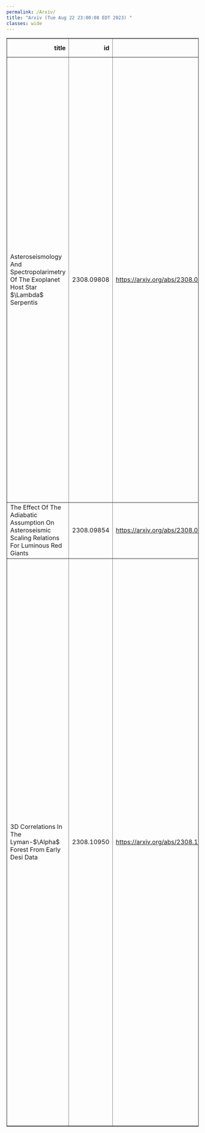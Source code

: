 ```yaml
---
permalink: /Arxiv/
title: "Arxiv (Tue Aug 22 23:00:08 EDT 2023) "
classes: wide
---
```

<table border="1" class="dataframe">
  <thead>
    <tr style="text-align: right;">
      <th>title</th>
      <th>id</th>
      <th>url</th>
      <th>authors</th>
      <th>Local Authors</th>
    </tr>
  </thead>
  <tbody>
    <tr>
      <td>Asteroseismology And Spectropolarimetry Of The Exoplanet Host Star   $\Lambda$ Serpentis</td>
      <td>2308.09808</td>
      <td><a href="https://arxiv.org/abs/2308.09808" target="_blank">https://arxiv.org/abs/2308.09808</a></td>
      <td>Travis S. Metcalfe, Derek Buzasi, Daniel Huber, Marc H. Pinsonneault, Jennifer L. Van Saders, Thomas R. Ayres, Sarbani Basu, Jeremy J. Drake, Ricky Egeland, Oleg Kochukhov, Pascal Petit, Steven H. Saar, Victor See, Keivan G. Stassun, Yaguang Li, Timothy R. Bedding, Sylvain N. Breton, Adam J. Finley, Rafael A. Garcia, Hans Kjeldsen, Martin B. Nielsen, J. M. Joel Ong, Jakob L. Rorsted, Amalie Stokholm, Mark L. Winther, Catherine A. Clark, Diego Godoy-Rivera, Ilya V. Ilyin, Klaus G. Strassmeier, Sandra V. Jeffers, Stephen C. Marsden, Aline A. Vidotto, Sallie Baliunas, Willie Soon</td>
      <td>Marc Pinsonneault</td>
    </tr>
    <tr>
      <td>The Effect Of The Adiabatic Assumption On Asteroseismic Scaling   Relations For Luminous Red Giants</td>
      <td>2308.09854</td>
      <td><a href="https://arxiv.org/abs/2308.09854" target="_blank">https://arxiv.org/abs/2308.09854</a></td>
      <td>Joel C. Zinn, Marc H. Pinsonneault, Lars Bildsten, Dennis Stello</td>
      <td>Marc Pinsonneault</td>
    </tr>
    <tr>
      <td>3D Correlations In The Lyman-$\Alpha$ Forest From Early Desi Data</td>
      <td>2308.10950</td>
      <td><a href="https://arxiv.org/abs/2308.10950" target="_blank">https://arxiv.org/abs/2308.10950</a></td>
      <td>Calum Gordon, Andrei Cuceu, Jonás Chaves-Montero, Andreu Font-Ribera, Alma Xochitl González-Morales, J. Aguilar, S. Ahlen, E. Armengaud, S. Bailey, A. Bault, A. Brodzeller, D. Brooks, T. Claybaugh, R. De La Cruz, K. Dawson, P. Doel, J. E. Forero-Romero, S. Gontcho A Gontcho, J. Guy, H. K. Herrera-Alcantar, V. Iršič, N. G. Karaçaylı, D. Kirkby, M. Landriau, L. Le Guillou, M. E. Levi, A. De La Macorra, M. Manera, P. Martini, A. Meisner, R. Miquel, P. Montero-Camacho, A. Muñoz-Gutiérrez, L. Napolitano, J. Nie, G. Niz, N. Palanque-Delabrouille, W. J. Percival, M. Pieri, C. Poppett, F. Prada, I. Pérez-Ràfols, C. Ramírez-Pérez, C. Ravoux, M. Rezaie, A. J. Ross, G. Rossi, E. Sanchez, D. Schlegel, M. Schubnell, H. Seo, F. Sinigaglia, T. Tan, G. Tarlé, M. Walther, B. A. Weaver, C. Yèche, Z. Zhou, H. Zou</td>
      <td>Andrei Cuceu, Ashley Ross, Paul Martini</td>
    </tr>
  </tbody>
</table>